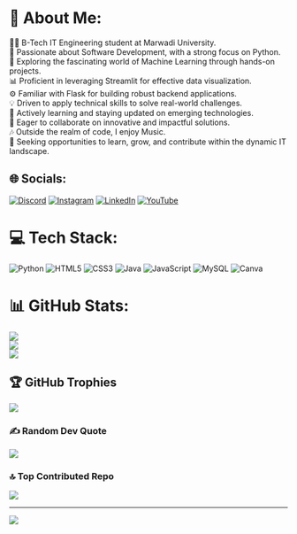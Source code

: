 # 💫 About Me:
👨‍🎓 B-Tech IT Engineering student at Marwadi University.<br>
🐍 Passionate about Software Development, with a strong focus on Python.<br>
🧠 Exploring the fascinating world of Machine Learning through hands-on projects.<br>
📊 Proficient in leveraging Streamlit for effective data visualization.<br>
⚙️ Familiar with Flask for building robust backend applications.<br>
💡 Driven to apply technical skills to solve real-world challenges.<br>
🚀 Actively learning and staying updated on emerging technologies.<br>
🤝 Eager to collaborate on innovative and impactful solutions.<br>
🎶 Outside the realm of code, I enjoy Music.<br>
🌱 Seeking opportunities to learn, grow, and contribute within the dynamic IT landscape.


## 🌐 Socials:
[![Discord](https://img.shields.io/badge/Discord-%237289DA.svg?logo=discord&logoColor=white)](https://discord.gg/keval75) [![Instagram](https://img.shields.io/badge/Instagram-%23E4405F.svg?logo=Instagram&logoColor=white)](https://www.instagram.com/k.e.v.a.l_?igsh=cHh1ZzhjdDg2Y2E4) [![LinkedIn](https://img.shields.io/badge/LinkedIn-%230077B5.svg?logo=linkedin&logoColor=white)](https://linkedin.com/in/keval-parmar234/) [![YouTube](https://img.shields.io/badge/YouTube-%23FF0000.svg?logo=YouTube&logoColor=white)](https://www.youtube.com/channel/UCJcc-UPvIeHT2Uk2TWFj0uQ) 

# 💻 Tech Stack:
![Python](https://img.shields.io/badge/python-3670A0?style=for-the-badge&logo=python&logoColor=ffdd54) ![HTML5](https://img.shields.io/badge/html5-%23E34F26.svg?style=for-the-badge&logo=html5&logoColor=white) ![CSS3](https://img.shields.io/badge/css3-%231572B6.svg?style=for-the-badge&logo=css3&logoColor=white) ![Java](https://img.shields.io/badge/java-%23ED8B00.svg?style=for-the-badge&logo=openjdk&logoColor=white) ![JavaScript](https://img.shields.io/badge/javascript-%23323330.svg?style=for-the-badge&logo=javascript&logoColor=%23F7DF1E) ![MySQL](https://img.shields.io/badge/mysql-%2300000f.svg?style=for-the-badge&logo=mysql&logoColor=white) ![Canva](https://img.shields.io/badge/Canva-%2300C4CC.svg?style=for-the-badge&logo=Canva&logoColor=white)
# 📊 GitHub Stats:
![](https://github-readme-stats.vercel.app/api?username=KevalParmar75&theme=dark&hide_border=false&include_all_commits=true&count_private=true)<br/>
![](https://github-readme-streak-stats.herokuapp.com/?user=KevalParmar75&theme=dark&hide_border=false)<br/>
![](https://github-readme-stats.vercel.app/api/top-langs/?username=KevalParmar75&theme=dark&hide_border=false&include_all_commits=true&count_private=true&layout=compact)

## 🏆 GitHub Trophies
![](https://github-profile-trophy.vercel.app/?username=KevalParmar75&theme=dracula&no-frame=false&no-bg=true&margin-w=4)

### ✍️ Random Dev Quote
![](https://quotes-github-readme.vercel.app/api?type=horizontal&theme=radical)

### 🔝 Top Contributed Repo
![](https://github-contributor-stats.vercel.app/api?username=KevalParmar75&limit=5&theme=dark&combine_all_yearly_contributions=true)

---
[![](https://visitcount.itsvg.in/api?id=KevalParmar75&icon=5&color=5)](https://visitcount.itsvg.in)

<!-- Proudly created with GPRM ( https://gprm.itsvg.in ) -->
